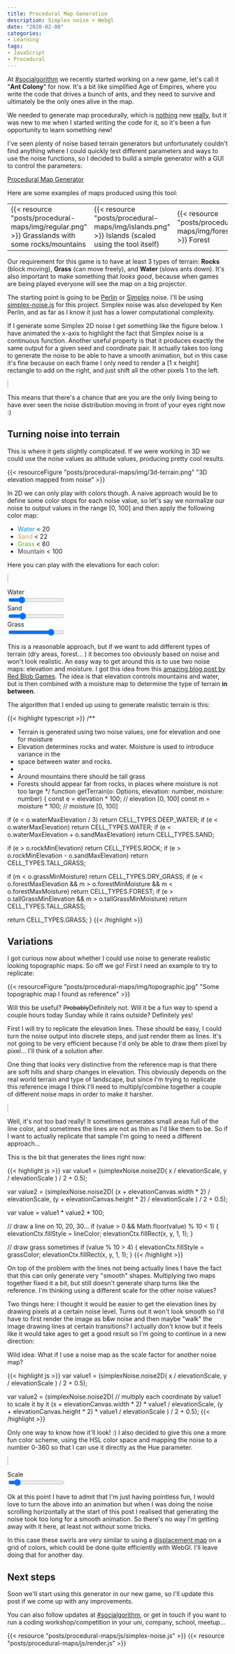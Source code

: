 ```yaml
---
title: Procedural Map Generation
description: Simplex noise + Webgl
date: "2020-02-08"
categories:
- Learning
tags:
- JavaScript
- Procedural
---
```


At [#socialgorithm](https://socialgorithm.org) we recently started working on a new game, let's call it "**Ant Colony**" for now. It's a bit like simplified Age of Empires, where you write the code that drives a bunch of ants, and they need to survive and ultimately be the only ones alive in the map.

We needed to generate map procedurally, which is [nothing](https://www.redblobgames.com/maps/terrain-from-noise/) new [really](https://github.com/Azercoco/3D-Earth-Like-Planet-Procedural-Generator), but it was new to me when I started writing the code for it, so it's been a fun opportunity to learn something new!

I've seen plenty of noise based terrain generators but unfortunately couldn't find anything where I could quickly test different parameters and ways to use the noise functions, so I decided to build a simple generator with a GUI to control the parameters:

[Procedural Map Generator](https://aurbano.github.io/procedural-maps/)

Here are some examples of maps produced using this tool:

<table class="images">
    <tr>
        <td width="33%">
          {{< resource "posts/procedural-maps/img/regular.png" >}}
          Grasslands with some rocks/mountains
        </td>
        <td width="33%">
          {{< resource "posts/procedural-maps/img/islands.png" >}}
          Islands (scaled using the tool itself)
        </td>
        <td width="33%">
          {{< resource "posts/procedural-maps/img/forest.png" >}}
          Forest
        </td>
    </tr>
</table>

Our requirement for this game is to have at least 3 types of terrain: **Rocks** (block moving), **Grass** (can move freely), and **Water** (slows ants down). It's also important to make something that *looks good*, because when games are being played everyone will see the map on a big projector.

The starting point is going to be [Perlin](https://en.wikipedia.org/wiki/Perlin_noise) or [Simplex](https://en.wikipedia.org/wiki/Simplex_noise) noise. I'll be using [simplex-noise.js](https://github.com/jwagner/simplex-noise.js) for this project. Simplex noise was also developed by Ken Perlin, and as far as I know it just has a lower computational complexity.

If I generate some Simplex 2D noise I get something like the figure below. I have animated the x-axis to highlight the fact that Simplex noise is a continuous function. Another useful property is that it produces exactly the same output for a given seed and coordinate pair. It actually takes too long to generate the noise to be able to have a smooth animation, but in this case it's fine because on each frame I only need to render a [1 x height] rectangle to add on the right, and just shift all the other pixels 1 to the left.

<canvas id="noise" style="height: 200px; width: 100%; border: #ccc solid 1px; margin: 1em 0"></canvas>

This means that there's a chance that are you are the only living being to have ever seen the noise distribution moving in front of your eyes right now :)

## Turning noise into terrain

This is where it gets slightly complicated. If we were working in 3D we could use the noise values as altitude values, producing pretty cool results.

{{< resourceFigure "posts/procedural-maps/img/3d-terrain.png" "3D elevation mapped from noise" >}}

In 2D we can only play with colors though. A naive approach would be to define some color stops for each noise value, so let's say we normalize our noise to output values in the range [0, 100] and then apply the following color map:

* <span style="color: #0a90d8">Water</span> < 20
* <span style="color: #cea244">Sand</span> < 22
* <span style="color: #59b513">Grass</span> < 80
* <span style="color: #393f3e">Mountain</span> < 100

Here you can play with the elevations for each color:

<canvas id="terrainBasic" style="height: 200px; width: 100%; border: #ccc solid 1px; margin: 1em 0"></canvas>

<form>
  <div class="form-group">
    <label for="waterMax">Water</label><br>
    <input type="range" class="form-control-range terrainSlider" id="waterMax" min="0" max="100" value="20">
  </div>
  <div class="form-group">
    <label for="sandMax">Sand</label><br>
    <input type="range" class="form-control-range terrainSlider" id="sandMax" min="0" max="100" value="22">
  </div>
  <div class="form-group">
    <label for="grassMax">Grass</label><br>
    <input type="range" class="form-control-range terrainSlider" id="grassMax" min="0" max="100" value="80">
  </div>
</form>

This is a reasonable approach, but if we want to add different types of terrain (dry areas, forest... ) it becomes too obviously based on noise and won't look realistic. An easy way to get around this is to use two noise maps: elevation and moisture. I got this idea from this [amazing blog post by Red Blob Games](https://www.redblobgames.com/maps/terrain-from-noise/). The idea is that elevation controls mountains and water, but is then combined with a moisture map to determine the type of terrain **in between**.

The algorithm that I ended up using to generate realistic terrain is this:

{{< highlight typescript >}}
/**
 * Terrain is generated using two noise values, one for elevation and one for moisture
 * Elevation determines rocks and water. Moisture is used to introduce variance in the
 * space between water and rocks.
 *
 * Around mountains there should be tall grass
 * Forests should appear far from rocks, in places where moisture is not too large
 */
function getTerrain(o: Options, elevation: number, moisture: number) {
  const e = elevation * 100; // elevation [0, 100]
  const m = moisture * 100;  // moisture [0, 100]

  if (e < o.waterMaxElevation / 3)
    return CELL_TYPES.DEEP_WATER;
  if (e < o.waterMaxElevation)
    return CELL_TYPES.WATER;
  if (e < o.waterMaxElevation + o.sandMaxElevation)
    return CELL_TYPES.SAND;

  if (e > o.rockMinElevation)
    return CELL_TYPES.ROCK;
  if (e > o.rockMinElevation - o.sandMaxElevation)
    return CELL_TYPES.TALL_GRASS;

  if (m < o.grassMinMoisture)
    return CELL_TYPES.DRY_GRASS;
  if (e < o.forestMaxElevation && m > o.forestMinMoisture && m < o.forestMaxMoisture)
    return CELL_TYPES.FOREST;
  if (e > o.tallGrassMinElevation && m > o.tallGrassMinMoisture)
    return CELL_TYPES.TALL_GRASS;

  return CELL_TYPES.GRASS;
}
{{< /highlight >}}

## Variations

I got curious now about whether I could use noise to generate realistic looking topographic maps. So off we go! First I need an example to try to replicate:

{{< resourceFigure "posts/procedural-maps/img/topographic.jpg" "Some topographic map I found as reference" >}}

Will this be useful? <del>Probably</del>Definitely not. Will it be a fun way to spend a couple hours today Sunday while it rains outside? Definitely yes!

First I will try to replicate the elevation lines. These should be easy, I could turn the noise output into discrete steps, and just render them as lines. It's not going to be very efficient because I'd only be able to draw them pixel by pixel... I'll think of a solution after.

One thing that looks very distinctive from the reference map is that there are soft hills and sharp changes in elevation. This obviously depends on the real world terrain and type of landscape, but since I'm trying to replicate this reference image I think I'll need to multiply/combine together a couple of different noise maps in order to make it harsher.

<canvas id="elevation" style="height: 400px; width: 100%; border: #ccc solid 1px; margin: 1em 0"></canvas>

Well, it's not too bad really! It sometimes generates small areas full of the line color, and sometimes the lines are not as thin as I'd like them to be. So if I want to actually replicate that sample I'm going to need a different approach...

This is the bit that generates the lines right now:

{{< highlight js >}}
var value1 = (simplexNoise.noise2D(
  x / elevationScale,
  y / elevationScale
) / 2 + 0.5);

var value2 = (simplexNoise.noise2D(
  (x + elevationCanvas.width * 2) / elevationScale,
  (y + elevationCanvas.height * 2) / elevationScale
) / 2 + 0.5);

var value = value1 * value2 * 100;

// draw a line on 10, 20, 30...
if (value > 0 && Math.floor(value) % 10 < 1) {
  elevationCtx.fillStyle = lineColor;
  elevationCtx.fillRect(x, y, 1, 1);
}

// draw grass sometimes
if (value % 10 > 4) {
  elevationCtx.fillStyle = grassColor;
  elevationCtx.fillRect(x, y, 1, 1);
}
{{< /highlight >}}

On top of the problem with the lines not being actually lines I have the fact that this can only generate very "smooth" shapes. Multiplying two maps together fixed it a bit, but still doesn't generate sharp turns like the reference. I'm thinking using a different scale for the other noise values?

Two things here: I thought it would be easier to get the elevation lines by drawing pixels at a certain noise level. Turns out it won't look smooth so I'd have to first render the image as b&w noise and then maybe "walk" the image drawing lines at certain transitions? I actually don't know but it feels like it would take ages to get a good result so I'm going to continue in a new direction:

Wild idea: What if I use a noise map as the scale factor for another noise map?

{{< highlight js >}}
var value1 = (simplexNoise.noise2D(
  x / elevationScale,
  y / elevationScale
) / 2 + 0.5);

var value2 = (simplexNoise.noise2D(
  // multiply each coordinate by value1 to scale it by it
  (x + elevationCanvas.width * 2) * value1 / elevationScale,
  (y + elevationCanvas.height * 2) * value1 / elevationScale
) / 2 + 0.5);
{{< /highlight >}}

Only one way to know how it'll look! :) I also decided to give this one a more fun color scheme, using the HSL color space and mapping the noise to a number 0-360 so that I can use it directly as the Hue parameter.

<canvas id="scaled" style="height: 300px; width: 100%; border: #ccc solid 1px; margin: 1em 0"></canvas>

<form>
  <div class="form-group">
    <label for="scaledScale">Scale</label><br>
    <input type="range" class="form-control-range paramSlider" id="scaledScale" min="100" max="1000" value="200">
  </div>
</form>

Ok at this point I have to admit that I'm just having pointless fun, I would love to turn the above into an animation but when I was doing the noise scrolling horizontally at the start of this post I realised that generating the noise took too long for a smooth animation. So there's no way I'm getting away with it here, at least not without some tricks.

In this case these swirls are very similar to using a [displacement map](https://en.wikipedia.org/wiki/Displacement_mapping) on a grid of colors, which could be done quite efficiently with WebGl. I'll leave doing that for another day.


## Next steps

Soon we'll start using this generator in our new game, so I'll update this post if we come up with any improvements.

You can also follow updates at [#socialgorithm](https://socialgorithm.org), or get in touch if you want to run a coding workshop/competition in your uni, company, school, meetup...

{{< resource "posts/procedural-maps/js/simplex-noise.js" >}}
{{< resource "posts/procedural-maps/js/render.js" >}}
